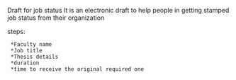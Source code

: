 Draft for job status
              It is an electronic draft to help people in getting stamped job status from their organization

steps:  

     *Faculty name 
     *Job title
     *Thesis details
     *duration
     *time to receive the original required one
   
